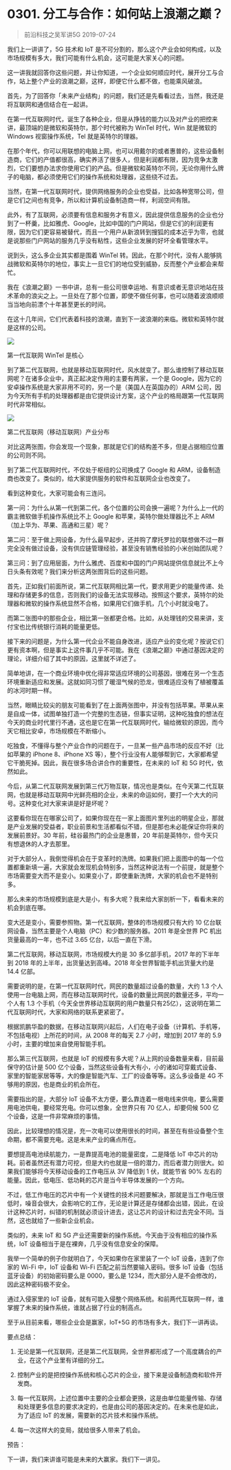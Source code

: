 # 0301. 分工与合作：如何站上浪潮之巅？
> 前沿科技之吴军讲5G
2019-07-24

我们上一讲讲了，5G 技术和 IoT 是不可分割的，那么这个产业会如何构成，以及市场规模有多大，我们可能有什么机会，这可能是大家关心的问题。

这一讲我就回答你这些问题，并让你知道，一个企业如何顺应时代，展开分工与合作，站上整个产业的浪潮之巅，这样，即便它什么都不做，也能乘风破浪。

首先，为了回答你「未来产业结构」的问题，我们还是先看看过去，当然，我还是将互联网和通信结合在一起讲。

在第一代互联网时代，诞生了各种企业，但是从挣钱的能力以及对产业的把控来讲，最顶端的是微软和英特尔，那个时代被称为 WinTel 时代，Win 就是微软的 Windows 视窗操作系统，Tel 就是英特尔的理器。

在那个年代，你可以用联想的电脑上网，也可以用戴尔的或者惠普的，这些设备制造商，它们的产值都很高，确实养活了很多人，但是利润都有限，因为竞争太激烈，它们要想办法求你使用它们的产品。但是微软和英特尔不同，无论你用什么牌子的电脑，都必须使用它们的操作系统和处理器，这些绕不过去。

当然，在第一代互联网时代，提供网络服务的企业也受益，比如各种宽带公司，但是它们之间也有竞争，所以和计算机设备制造商一样，利润空间有限。

此外，有了互联网，必须要有信息和服务才有意义，因此提供信息服务的企业也分到了一杯羹，比如雅虎、Google，比如中国的门户网站，但是它们的利润更有限，因为它们更容易被替代，而且一个用户从新浪转到搜狐的成本近乎为零，也就是说那些门户网站的服务几乎没有粘性，这些企业发展的好坏全看管理水平。

说到头，这么多企业其实都是围着 WinTel 转。因此，在那个时代，没有人能够挑战微软和英特尔的地位，事实上一旦它们的地位受到威胁，反而整个产业都会来帮忙。

我在《浪潮之巅》一书中讲，总有一些公司很幸运地、有意识或者无意识地站在技术革命的浪尖之上。一旦处在了那个位置，即使不做任何事，也可以随着波浪顺顺当当地向前漂个十年甚至更长的时间。

在这十几年间，它们代表着科技的浪潮，直到下一波浪潮的来临。微软和英特尔就是这样的公司。

![](./res/2019035.jpg)

第一代互联网 WinTel 是核心

到了第二代互联网，也就是移动互联网时代，风水就变了。那么谁控制了移动互联网呢？在诸多企业中，真正起决定作用的主要有两家，一个是 Google，因为它的安卓操作系统是大家非用不可的，另一个是（美国人在英国办的）ARM 公司，因为今天所有手机的处理器都是由它提供设计方案，这个产业的格局跟第一代互联网时代非常相似。

![](./res/2019036.jpg)

第二代互联网（移动互联网）产业分布

对比这两张图，你会发现一个现象，那就是它们的结构差不多，但是占据相应位置的公司则不同。

到了第二代互联网时代，不仅处于枢纽的公司换成了 Google 和 ARM，设备制造商也改变了。类似的，给大家提供服务的软件和互联网企业也改变了。

看到这种变化，大家可能会有三连问。

第一问：为什么从第一代到第二代，各个位置的公司会换一遍呢？为什么上一代的霸主微软做手机操作系统比不上 Google 和苹果，英特尔做处理器比不上 ARM（加上华为、苹果、高通和三星）呢？

第二问：至于做上网设备，为什么最早起步，还并购了摩托罗拉的联想做不过一群完全没有做过设备，没有供应链管理经验，甚至没有销售经验的小米创始团队呢？

第三问：到了应用层面，为什么雅虎、百度和中国的门户网站提供信息就比不上今日头条有效呢？我们来分析这两张图背后的这些问题。

首先，正如我们前面所说，第二代互联网相比第一代，要求用更少的能量传递、处理和存储更多的信息，否则我们的设备无法实现移动。按照这个要求，英特尔的处理器和微软的操作系统显然不合格，如果用它们做手机，几个小时就没电了。

而第二张图中的那些企业，相比第一张都更合格。比如，从处理钱的交易来讲，支付宝也比传统银行消耗的能量更低。

接下来的问题是，为什么第一代企业不能自身改进，适应产业的变化呢？按说它们更有资本啊，但是事实上这件事几乎不可能。我在《浪潮之巅》中通过基因决定的理论，详细介绍了其中的原因，这里就不详述了。

简单地讲，在一个商业环境中优化得非常适应环境的公司基因，很难在另一个生态环境重新适应和发展。这就如同习惯了暖湿气候的恐龙，很难适应没有了植被覆盖的冰河时期一样。

当然，眼睛比较尖的朋友可能看到了在上面两张图中，并没有包括苹果。苹果从来是自成一体，试图单独打造一个完整的生态链，但事实证明，这种吃独食的想法在今天的商业时代里行不通，这也是它在第一代互联网时代，输给微软的原因，而今天它相比安卓，市场规模在不断缩小。

吃独食，不懂得与整个产业合作的问题在于，一旦某一些产品市场的反应不好（比如苹果的 iPhone 8、iPhone XS 等），整个行业没有人能够帮到它，大家都希望它干脆死掉。因此，我在很多场合讲合作的重要性，在未来的 IoT 和 5G 时代，依然如此。

今后，从第二代互联网发展到第三代万物互联，情况也是类似。在今天第二代互联网，也就是移动互联网中光鲜亮相的企业，未来的命运如何，要打一个大大的问号。这种变化对大家来讲是好是坏呢？

这要看你现在在哪家公司了，如果你现在在一家上面图片里列出的明星企业，那就是产业发展的受益者，职业前景和生活都看似不错，但是那也未必能保证你将来的发展前景好。30 年前，硅谷最热门的企业是惠普，20 年前是英特尔，但今天只有想退休的人才去那里。

对于大部分人，我倒觉得机会在于变革时的洗牌。如果我们把上面图中的每一个位置都重新填一遍，大家就会发现机会特别多，当然这种说法有一个前提，就是整个市场需要变大而不是变小。如果变小了，即使重新洗牌，大家的机会也不是特别多。

那么未来的市场规模到底是大是小，有多大呢？我来给大家剖析一下，看看未来的机会到底在哪。

变大还是变小，需要参照物。第一代互联网，整体的市场规模只有大约 10 亿台联网设备，当然主要是个人电脑（PC）和少数的服务器。2011 年是全世界 PC 机出货量最高的一年，也不过 3.65 亿台，以后一直在下滑。

第二代互联网，移动互联网，市场规模大约是 30 多亿部手机，2017 年的下半年到 2018 年的上半年，出货量达到高峰。2018 年全世界智能手机出货量大约是 14.4 亿部。

需要说明的是，在第一代互联网时代，网民的数量超过设备的数量，大约 1.3 个人使用一台电脑上网，而在移动互联网时代，设备的数量比网民的数量还多，平均一个人有 1.3 个手机（今天全世界移动互联网的用户数量只有25亿），这说明在第二代互联网时代，大家和网络的联系更紧密了。

根据凯鹏华盈的数据，在移动互联网兴起后，人们在电子设备（计算机、手机等，不包括电视）上所花的时间，从 2008 年的每天 2.7 小时，增加到 2017 年的 5.9 小时，主要的增加来自使用智能手机。

那么第三代互联网，也就是 IoT 的规模有多大呢？从上网的设备数量来看，目前最保守的估计是 500 亿个设备，当然这些设备有大有小，小的诸如可穿戴式设备、家里的智能家居等等，大的像是智能汽车、工厂的设备等等。这么多设备是 4G 不够用的原因，也是商业的机会所在。

需要指出的是，大部分 IoT 设备不太方便，要么靠连着一根电线来供电，要么需要用电池供电，要经常充电。你可以想象，全世界只有 70 亿人，却要伺候 500 亿个设备，这是一件非常麻烦的事情。

因此，比较理想的情况是，充一次电可以使用很长的时间，甚至在有些设备整个生命期，都不需要充电。这是未来产业的痛点所在。

要想提高电池续航能力，一是靠提高电池的能量密度，二是降低 IoT 中芯片的功耗。前者虽然还有潜力可挖，但是大约也就是一倍的潜力，而后者潜力则很大。如果我们能够将今天移动设备的工作电压从 3V 降低到 1 伏，就能节省 90% 左右的能量。因此，低电压、低功耗的芯片是当今半导体发展的一个方向。

不过，低工作电压的芯片中有一个关键性的技术问题要解决，那就是当工作电压很低时，噪音会很大，会影响它的工作，无论是计算还是存储都会出错，因此，在设计这种芯片时，纠错的机制就必须设计进去，这让芯片的设计和过去完全不同。当然，这也就给了一些新企业机会。

类似的，未来 IoT 和 5G 产业还需要新的操作系统。今天由于没有相应的操作系统，IoT 设备相当于是在裸奔，几乎没有信息安全的保障。

我举一个简单的例子你就明白了，今天如果你在家里装了一个 IoT 设备，连到了你家的 Wi-Fi 中，IoT 设备和 Wi-Fi 匹配之前当然要输入密码。很多 IoT 设备（包括蓝牙设备）的初始密码要么是 0000，要么是 1234，而大部分人是不会修改的，因此这种密码极不安全。

通过入侵家里的 IoT 设备，就有可能入侵整个网络系统。和前两代互联网一样，谁掌握了未来的操作系统，谁就占据了行业的制高点。

至于从目前来看，哪些企业会是赢家，IoT+5G 的市场有多大，我们下一讲再谈。

要点总结：

1. 无论是第一代互联网，还是第二代互联网，全世界都形成了一个高度耦合的产业，在这个产业里有详细的分工。

2. 控制产业的是把控操作系统和核心芯片的企业，接下来是设备制造商和软件开发商。

3. 每一代互联网，上述位置中主要的企业都会更换，这是由单位能量传输、存储和处理更多信息的要求决定的，也是由公司的基因决定的。在未来也是如此，为了适应 IoT 的发展，需要新的芯片技术和操作系统。

4. 每一次这样大的变局，就给很多人带来了机会。

预告：

下一讲，我们来讲谁可能是未来的大赢家。我们下一讲见。